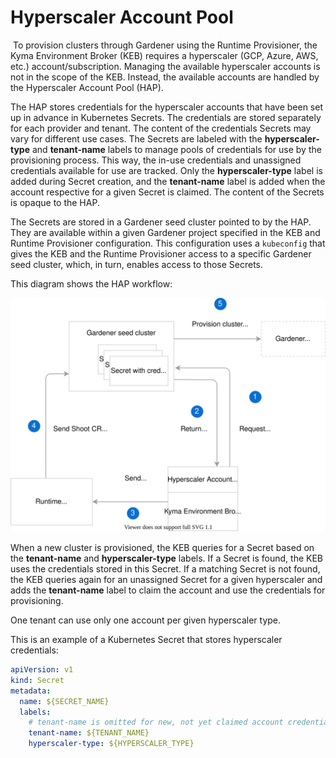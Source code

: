 # Hyperscaler Account Pool
​
To provision clusters through Gardener using the Runtime Provisioner, the Kyma Environment Broker (KEB) requires a hyperscaler (GCP, Azure, AWS, etc.) account/subscription. Managing the available hyperscaler accounts is not in the scope of the KEB. Instead, the available accounts are handled by the Hyperscaler Account Pool (HAP). 

The HAP stores credentials for the hyperscaler accounts that have been set up in advance in Kubernetes Secrets. The credentials are stored separately for each provider and tenant. The content of the credentials Secrets may vary for different use cases. The Secrets are labeled with the **hyperscaler-type** and **tenant-name** labels to manage pools of credentials for use by the provisioning process. This way, the in-use credentials and unassigned credentials available for use are tracked. Only the **hyperscaler-type** label is added during Secret creation, and the **tenant-name** label is added when the account respective for a given Secret is claimed. The content of the Secrets is opaque to the HAP.

The Secrets are stored in a Gardener seed cluster pointed to by the HAP. They are available within a given Gardener project specified in the KEB and Runtime Provisioner configuration. This configuration uses a `kubeconfig` that gives the KEB and the Runtime Provisioner access to a specific Gardener seed cluster, which, in turn, enables access to those Secrets.

This diagram shows the HAP workflow:

![hap-workflow](./assets/hap-flow.svg) 

When a new cluster is provisioned, the KEB queries for a Secret based on the **tenant-name** and **hyperscaler-type** labels. 
If a Secret is found, the KEB uses the credentials stored in this Secret. If a matching Secret is not found, the KEB queries again for an unassigned Secret for a given hyperscaler and adds the **tenant-name** label to claim the account and use the credentials for provisioning. 

One tenant can use only one account per given hyperscaler type.

This is an example of a Kubernetes Secret that stores hyperscaler credentials:
​
```yaml
apiVersion: v1
kind: Secret
metadata:
  name: ${SECRET_NAME}
  labels:
    # tenant-name is omitted for new, not yet claimed account credentials
    tenant-name: ${TENANT_NAME}
    hyperscaler-type: ${HYPERSCALER_TYPE}
```